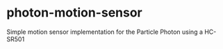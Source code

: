 # photon-motion-sensor
Simple motion sensor implementation for the Particle Photon using a HC-SR501

